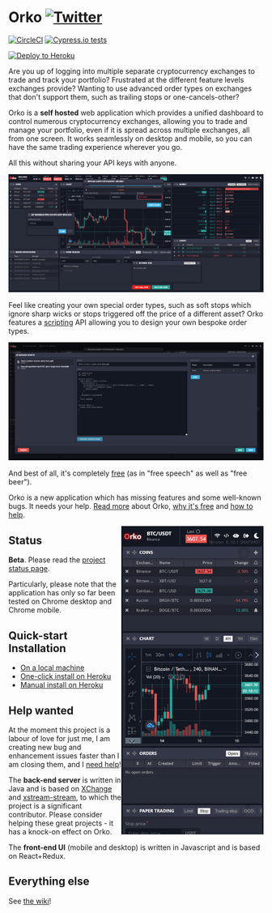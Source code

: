 # Orko [![Twitter](http://i.imgur.com/wWzX9uB.png)](https://twitter.com/orkotrading)

[![CircleCI](https://circleci.com/gh/badgerwithagun/orko/tree/master.svg?style=svg&circle-token=3e040c3e064daf7408b29df31c61af9c73ea862a)](https://circleci.com/gh/badgerwithagun/orko/tree/master)
[![Cypress.io tests](https://img.shields.io/badge/cypress.io-tests-green.svg?style=flat-square)](https://cypress.io)

[![Deploy to Heroku](https://www.herokucdn.com/deploy/button.svg)](https://heroku.com/deploy?template=https://github.com/badgerwithagun/orko)

Are you up of logging into multiple separate cryptocurrency exchanges to trade and track your portfolio? Frustrated at the different feature levels exchanges provide? Wanting to use advanced order types on exchanges that don't support them, such as trailing stops or one-cancels-other?

Orko is a **self hosted** web application which provides a unified dashboard to control numerous cryptocurrency exchanges, allowing you to trade and manage your portfolio, even if it is spread across multiple exchanges, all from one screen. It works seamlessly on desktop and mobile, so you can have the same trading experience wherever you go.

All this without sharing your API keys with anyone.  

![Screenshot](.github/app1.PNG)

Feel like creating your own special order types, such as soft stops which ignore sharp wicks or stops triggered off the price of a different asset?  Orko features a [scripting](https://github.com/badgerwithagun/orko/wiki/Scripting) API allowing you to design your own bespoke order types.

![Scripting UI](.github/scripting1.PNG)

And best of all, it's completely [free](https://www.fsf.org/about/what-is-free-software) (as in "free speech" as well as "free beer"). 

Orko is a new application which has missing features and some well-known bugs. It needs your help. [Read more](https://github.com/badgerwithagun/orko/wiki/Why-Orko) about Orko, [why it's free](https://github.com/badgerwithagun/orko/wiki/Supporting_The_Project) and [how to help](https://github.com/badgerwithagun/orko/wiki/Project-status).

<img align="right" src=".github/mobile1.png" width="281" height="609"/>

## Status

**Beta**. Please read the [project status page](https://github.com/badgerwithagun/orko/wiki/Project-status).

Particularly, please note that the application has only so far been tested on Chrome desktop and Chrome mobile.

## Quick-start Installation

- [On a local machine](https://github.com/badgerwithagun/orko/wiki/Local-installation)
- [One-click install on Heroku](https://github.com/badgerwithagun/orko/wiki/One-click-installation-on-Heroku)
- [Manual install on Heroku](https://github.com/badgerwithagun/orko/wiki/Manual-installation-on-Heroku)

## Help wanted

At the moment this project is a labour of love for just me, I am creating new bug and enhancement issues faster than I am closing them, and I [need help](https://github.com/badgerwithagun/orko/issues/111)!

The **back-end server** is written in Java and is based on [XChange](https://github.com/knowm/XChange) and [xstream-stream](https://github.com/bitrich-info/xchange-stream), to which the project is a significant contributor. Please consider helping these great projects - it has a knock-on effect on Orko.

The **front-end UI** (mobile and desktop) is written in Javascript and is based on React+Redux.

## Everything else

See [the wiki](https://github.com/badgerwithagun/orko/wiki)!
